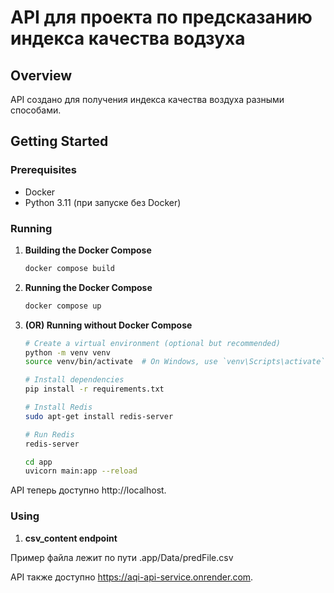 # API для проекта по предсказанию индекса качества водзуха

## Overview

API создано для получения индекса качества воздуха разными способами.

## Getting Started

### Prerequisites

- Docker
- Python 3.11 (при запуске без Docker)

### Running

1. **Building the Docker Compose**

   ```bash
   docker compose build

2. **Running the Docker Compose**

   ```bash
   docker compose up

3. **(OR) Running without Docker Compose**

   ```bash
   # Create a virtual environment (optional but recommended)
   python -m venv venv
   source venv/bin/activate  # On Windows, use `venv\Scripts\activate`
   
   # Install dependencies
   pip install -r requirements.txt
   
   # Install Redis
   sudo apt-get install redis-server
   
   # Run Redis
   redis-server
   
   cd app
   uvicorn main:app --reload

API теперь доступно http://localhost.

### Using

1. **csv_content endpoint**

Пример файла лежит по пути .app/Data/predFile.csv



API также доступно https://aqi-api-service.onrender.com.

